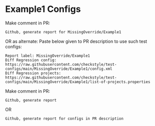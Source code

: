 # Example1 Configs
Make comment in PR:
```
Github, generate report for MissingOverride/Example1
```
OR as alternate:
Paste below given to PR description to use such test configs:
```
Report label: MissingOverride/Example1
Diff Regression config: https://raw.githubusercontent.com/checkstyle/test-configs/main/MissingOverride/Example1/config.xml
Diff Regression projects: https://raw.githubusercontent.com/checkstyle/test-configs/main/MissingOverride/Example1/list-of-projects.properties
```
Make comment in PR:
```
Github, generate report
```
OR
```
Github, generate report for configs in PR description
```
